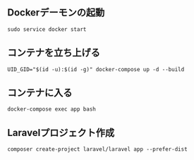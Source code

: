 ## Dockerデーモンの起動
```
sudo service docker start
```

## コンテナを立ち上げる
```
UID_GID="$(id -u):$(id -g)" docker-compose up -d --build
```

## コンテナに入る
```
docker-compose exec app bash
```

## Laravelプロジェクト作成
```
composer create-project laravel/laravel app --prefer-dist
```
